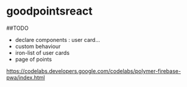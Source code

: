 # goodpointsreact

##TODO
* declare components : user card...
* custom behaviour
* iron-list of user cards
* page of points

https://codelabs.developers.google.com/codelabs/polymer-firebase-pwa/index.html
